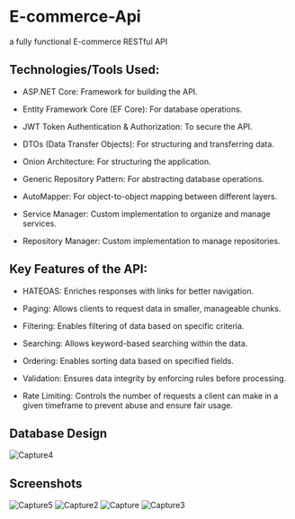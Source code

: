 # E-commerce-Api
a fully functional E-commerce RESTful API

## Technologies/Tools Used:
- ASP.NET Core: Framework for building the API.

- Entity Framework Core (EF Core): For database operations.

- JWT Token Authentication & Authorization: To secure the API.

- DTOs (Data Transfer Objects): For structuring and transferring data.

- Onion Architecture: For structuring the application.

- Generic Repository Pattern: For abstracting database operations.

- AutoMapper: For object-to-object mapping between different layers.

- Service Manager: Custom implementation to organize and manage services.

- Repository Manager: Custom implementation to manage repositories.

## Key Features of the API:
- HATEOAS: Enriches responses with links for better navigation.

- Paging: Allows clients to request data in smaller, manageable chunks.

- Filtering: Enables filtering of data based on specific criteria.

- Searching: Allows keyword-based searching within the data.

- Ordering: Enables sorting data based on specified fields.

- Validation: Ensures data integrity by enforcing rules before processing.

- Rate Limiting: Controls the number of requests a client can make in a given timeframe to prevent abuse and ensure fair usage.

## Database Design
![Capture4](https://github.com/user-attachments/assets/5296aaa8-f0f0-4fd3-b850-fe0745525b2b)


## Screenshots
![Capture5](https://github.com/user-attachments/assets/51cf6427-8671-4380-b00d-f58cb70bc9bd)
![Capture2](https://github.com/user-attachments/assets/4c4876c4-3e8c-4fcb-939f-a7b93121b59b)
![Capture](https://github.com/user-attachments/assets/de737eeb-067b-4fae-9bbb-d5bd7cab6687)
![Capture3](https://github.com/user-attachments/assets/ef2c9321-2e34-47a0-a36a-13430b766549)

